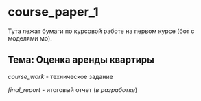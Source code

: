 # course_paper_1

Тута лежат бумаги по курсовой работе на первом курсе (бот с моделями мо).

## Тема: Оценка аренды квартиры

*course_work* - техническое задание

*final_report* - итоговый отчет (_в разработке_)
